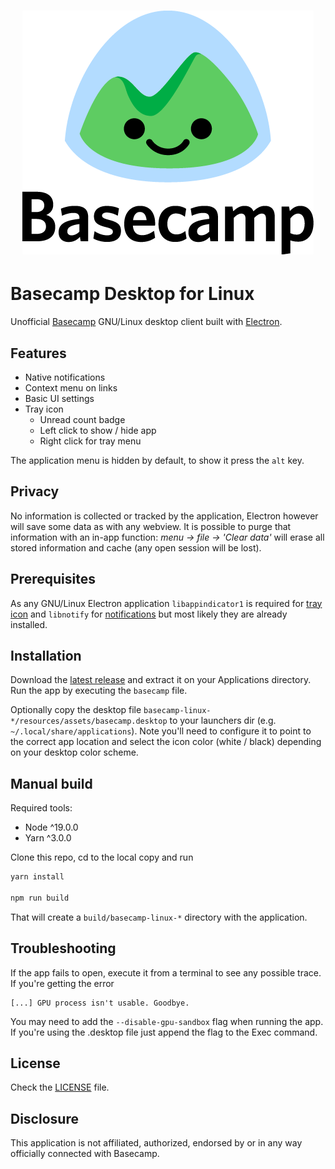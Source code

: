 <h1 align="center">
<img src="https://raw.githubusercontent.com/artrz/basecamp-linux/master/resources/basecamp-full-stacked.png" width="466" height="390">
</h1>

# Basecamp Desktop for Linux

Unofficial [Basecamp](https://basecamp.com/) GNU/Linux desktop client built with [Electron](http://electron.atom.io/).

## Features

- Native notifications
- Context menu on links
- Basic UI settings
- Tray icon
  - Unread count badge
  - Left click to show / hide app
  - Right click for tray menu

The application menu is hidden by default, to show it press the `alt` key.

## Privacy

No information is collected or tracked by the application, Electron however will save some data as with any webview. It is possible to purge that information with an in-app function: _menu -> file -> 'Clear data'_ will erase all stored information and cache (any open session will be lost).

## Prerequisites

As any GNU/Linux Electron application `libappindicator1` is required for [tray icon](https://github.com/electron/electron/blob/master/docs/api/tray.md) and `libnotify` for [notifications](https://github.com/electron/electron/blob/master/docs/tutorial/notifications.md) but most likely they are already installed.

## Installation

Download the [latest release](https://github.com/artrz/basecamp-linux/releases) and extract it on your Applications directory. Run the app by executing the `basecamp` file.

Optionally copy the desktop file `basecamp-linux-*/resources/assets/basecamp.desktop` to your launchers dir (e.g. `~/.local/share/applications`). Note you'll need to configure it to point to the correct app location and select the icon color (white / black) depending on your desktop color scheme.

## Manual build

Required tools:
- Node ^19.0.0
- Yarn ^3.0.0

Clone this repo, cd to the local copy and run
```sh
yarn install

npm run build
```

That will create a `build/basecamp-linux-*` directory with the application.

## Troubleshooting

If the app fails to open, execute it from a terminal to see any possible trace. If you're getting the error
```
[...] GPU process isn't usable. Goodbye.
```

You may need to add the `--disable-gpu-sandbox` flag when running the app. If you're using the .desktop file just append the flag to the Exec command.

## License

Check the [LICENSE](./LICENSE) file.

## Disclosure

This application is not affiliated, authorized, endorsed by or in any way officially connected with Basecamp.
